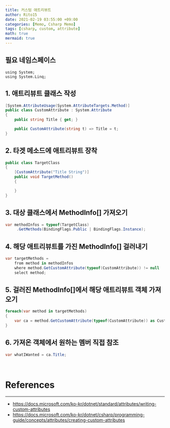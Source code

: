 ```yaml
---
title: 커스텀 애트리뷰트
author: Rito15
date: 2021-02-19 03:55:00 +09:00
categories: [Memo, Csharp Memo]
tags: [csharp, custom, attribute]
math: true
mermaid: true
---
```


## 필요 네임스페이스

```
using System;
using System.Linq;
```

## 1. 애트리뷰트 클래스 작성

```cs
[System.AttributeUsage(System.AttributeTargets.Method)]
public class CustomAttribute : System.Attribute
{
    public string Title { get; }

    public CustomAttribute(string t) => Title = t;
}
```

## 2. 타겟 메소드에 애트리뷰트 장착

```cs
public class TargetClass
{
    [CustomAttribute("Title String")]
    public void TargetMethod()
    {

    }
}
```

## 3. 대상 클래스에서 MethodInfo[] 가져오기

```cs
var methodInfos = typeof(TargetClass)
     .GetMethods(BindingFlags.Public | BindingFlags.Instance);
```
 
## 4. 해당 애트리뷰트를 가진 MethodInfo[] 걸러내기

```cs
var targetMethods = 
    from method in methodInfos
    where method.GetCustomAttribute(typeof(CustomAttribute)) != null
    select method;
```

## 5. 걸러진 MethodInfo[]에서 해당 애트리뷰트 객체 가져오기

```cs
foreach(var method in targetMethods)
{
    var ca = method.GetCustomAttribute(typeof(CustomAttribute)) as CustomAttribute;
}
```

## 6. 가져온 객체에서 원하는 멤버 직접 참조

```cs
var whatIWanted = ca.Title;
```

<br>

# References
---
- <https://docs.microsoft.com/ko-kr/dotnet/standard/attributes/writing-custom-attributes>
- <https://docs.microsoft.com/ko-kr/dotnet/csharp/programming-guide/concepts/attributes/creating-custom-attributes>